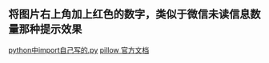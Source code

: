 将图片右上角加上红色的数字，类似于微信未读信息数量那种提示效果
--

[python中import自己写的.py](http://blog.csdn.net/AlanConstantineLau/article/details/68952256)
[pillow 官方文档](https://pillow.readthedocs.io/en/4.3.x/)

